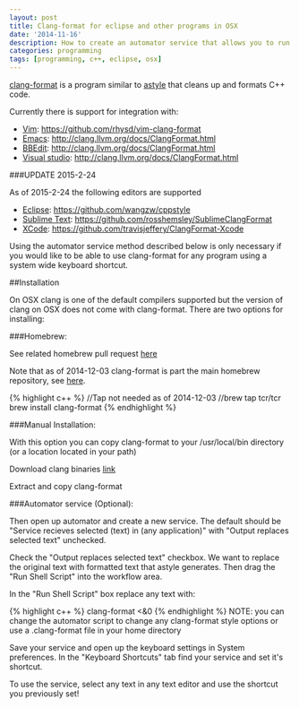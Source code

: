 ```yaml
---
layout: post
title: Clang-format for eclipse and other programs in OSX 
date: '2014-11-16'
description: How to create an automator service that allows you to run clang-format from a keyboard shortcut
categories: programming
tags: [programming, c++, eclipse, osx]
---
```


[clang-format](http://clang.llvm.org/docs/ClangFormat.html) is a program similar to [astyle](http://astyle.sourceforge.net/) that cleans up and formats C++ code. 

Currently there is support for integration with:

  - [Vim](http://www.vim.org/): https://github.com/rhysd/vim-clang-format
  - [Emacs](http://www.gnu.org/software/emacs/): http://clang.llvm.org/docs/ClangFormat.html
  - [BBEdit](http://www.barebones.com/products/bbedit/): http://clang.llvm.org/docs/ClangFormat.html
  - [Visual studio](http://msdn.microsoft.com/en-us/vstudio/aa718325.aspx): http://clang.llvm.org/docs/ClangFormat.html

###UPDATE 2015-2-24

As of 2015-2-24 the following editors are supported

 - [Eclipse](https://eclipse.org/): https://github.com/wangzw/cppstyle
 - [Sublime Text](http://www.sublimetext.com/): https://github.com/rosshemsley/SublimeClangFormat
 - [XCode](https://developer.apple.com/xcode/): https://github.com/travisjeffery/ClangFormat-Xcode

Using the automator service method described below is only necessary if you would like to be able to use clang-format for any program using a system wide keyboard shortcut.

##Installation

On OSX clang is one of the default compilers supported but the version of clang on OSX does not come with clang-format. There are two options for installing:

###Homebrew: 

See related homebrew pull request [here](https://github.com/Homebrew/homebrew/pull/27039)

Note that as of 2014-12-03 clang-format is part the main homebrew repository, see [here](https://github.com/Homebrew/homebrew/commits/master/Library/Formula/clang-format.rb).

{% highlight c++ %}
//Tap not needed as of 2014-12-03
//brew tap tcr/tcr
brew install clang-format
{% endhighlight %} 

###Manual Installation:

With this option you can copy clang-format to your /usr/local/bin directory (or a location located in your path)

Download clang binaries [link](http://llvm.org/releases/download.html)

Extract and copy clang-format


###Automator service (Optional):

Then open up automator and create a new service. The default should be "Service recieves selected (text) in (any application)" with "Output replaces selected text" unchecked.

Check the "Output replaces selected text" checkbox. We want to replace the original text with formatted text that astyle generates.
Then drag the "Run Shell Script" into the workflow area.

In the "Run Shell Script" box replace any text with:

{% highlight c++ %}
clang-format <&0
{% endhighlight %} 
NOTE: you can change the automator script to change any clang-format style options or use a .clang-format file in your home directory

Save your service and open up the keyboard settings in System preferences. In the "Keyboard Shortcuts" tab find your service and set it's shortcut. 

To use the service, select any text in any text editor and use the shortcut you previously set!

